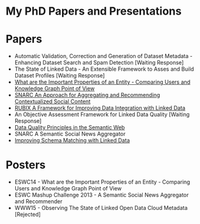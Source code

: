 My PhD Papers and Presentations
===

Papers
======
- Automatic Validation, Correction and Generation of Dataset Metadata - Enhancing Dataset Search and Spam Detection [Waiting Response]
- The State of Linked Data - An Extensible Framework to Asses and Build Dataset Profiles [Waiting Response]
- [What are the Important Properties of an Entity - Comparing Users and Knowledge Graph Point of View](http://2014.eswc-conferences.org/sites/default/files/eswc2014pd_submission_98.pdf)
- [SNARC An Approach for Aggregating and Recommending Contextualized Social Content](http://link.springer.com/chapter/10.1007%2F978-3-642-41242-4_58)
- [RUBIX A Framework for Improving Data Integration with Linked Data](http://dl.acm.org/citation.cfm?id=2422607)
- An Objective Assessment Framework for Linked Data Quality [Waiting Response]
- [Data Quality Principles in the Semantic Web](http://arxiv.org/ftp/arxiv/papers/1305/1305.4054.pdf)
- SNARC A Semantic Social News Aggregator
- [Improving Schema Matching with Linked Data](http://arxiv.org/ftp/arxiv/papers/1205/1205.2691.pdf)

Posters
=======
- ESWC14 - What are the Important Properties of an Entity - Comparing Users and Knowledge Graph Point of View
- ESWC Mashup Challenge 2013 - A Semantic Social News Aggregator and Recommender
- WWW15 - Observing The State of Linked Open Data Cloud Metadata [Rejected]
